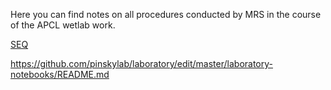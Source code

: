 Here you can find notes on all procedures conducted by MRS in the course of the APCL wetlab work.

[SEQ](https://github.com/pinskylab/laboratory/edit/master/laboratory-notebooks/SEQ/index.html)

https://github.com/pinskylab/laboratory/edit/master/laboratory-notebooks/README.md
